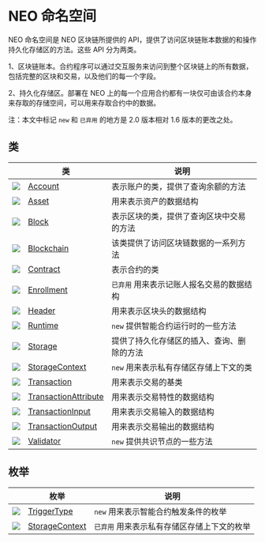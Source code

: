# NEO 命名空间

NEO 命名空间是 NEO 区块链所提供的 API，提供了访问区块链账本数据的和操作持久化存储区的方法。这些 API 分为两类。

1、区块链账本。合约程序可以通过交互服务来访问到整个区块链上的所有数据，包括完整的区块和交易，以及他们的每一个字段。

2、持久化存储区。部署在 NEO 上的每一个应用合约都有一块仅可由该合约本身来存取的存储空间，可以用来存取合约中的数据。

注：本文中标记 `new` 和 ` 已弃用 ` 的地方是 2.0 版本相对 1.6 版本的更改之处。

## 类

|                                          | 类                                        | 说明                       |
| ---------------------------------------- | ---------------------------------------- | ------------------------ |
| ![](https://i-msdn.sec.s-msft.com/dynimg/IC29808.jpeg) | [Account](neo/Account.md)                | 表示账户的类，提供了查询余额的方法        |
| ![](https://i-msdn.sec.s-msft.com/dynimg/IC29808.jpeg) | [Asset](neo/Asset.md)                    | 用来表示资产的数据结构              |
| ![](https://i-msdn.sec.s-msft.com/dynimg/IC29808.jpeg) | [Block](neo/Block.md)                    | 表示区块的类，提供了查询区块中交易的方法     |
| ![](https://i-msdn.sec.s-msft.com/dynimg/IC29808.jpeg) | [Blockchain](neo/Blockchain.md)          | 该类提供了访问区块链数据的一系列方法       |
| ![](https://i-msdn.sec.s-msft.com/dynimg/IC29808.jpeg) | [Contract](neo/Contract.md)              | 表示合约的类                   |
| ![](https://i-msdn.sec.s-msft.com/dynimg/IC29808.jpeg) | [Enrollment](neo/Enrollment.md)          | ` 已弃用 ` 用来表示记账人报名交易的数据结构 |
| ![](https://i-msdn.sec.s-msft.com/dynimg/IC29808.jpeg) | [Header](neo/Header.md)                  | 用来表示区块头的数据结构             |
| ![](https://i-msdn.sec.s-msft.com/dynimg/IC29808.jpeg) | [Runtime](neo/Runtime.md)                | `new` 提供智能合约运行时的一些方法     |
| ![](https://i-msdn.sec.s-msft.com/dynimg/IC29808.jpeg) | [Storage](neo/Storage.md)                | 提供了持久化存储区的插入、查询、删除的方法    |
| ![](https://i-msdn.sec.s-msft.com/dynimg/IC29808.jpeg) | [StorageContext](neo/StorageContext.md)  | `new` 用来表示私有存储区存储上下文的类   |
| ![](https://i-msdn.sec.s-msft.com/dynimg/IC29808.jpeg) | [Transaction](neo/Transaction.md)        | 用来表示交易的基类                |
| ![](https://i-msdn.sec.s-msft.com/dynimg/IC29808.jpeg) | [TransactionAttribute](neo/TransactionAttribute.md) | 用来表示交易特性的数据结构            |
| ![](https://i-msdn.sec.s-msft.com/dynimg/IC29808.jpeg) | [TransactionInput](neo/TransactionInput.md) | 用来表示交易输入的数据结构            |
| ![](https://i-msdn.sec.s-msft.com/dynimg/IC29808.jpeg) | [TransactionOutput](neo/TransactionOutput.md) | 用来表示交易输出的数据结构            |
| ![](https://i-msdn.sec.s-msft.com/dynimg/IC29808.jpeg) | [Validator](neo/Validator.md)            | `new` 提供共识节点的一些方法        |

## 枚举

|                                          | 枚举                                       | 说明                        |
| ---------------------------------------- | ---------------------------------------- | ------------------------- |
| ![](https://i-msdn.sec.s-msft.com/dynimg/IC134134.jpeg) | [TriggerType](neo/TriggerType.md)        | `new` 用来表示智能合约触发条件的枚举     |
| ![](https://i-msdn.sec.s-msft.com/dynimg/IC134134.jpeg) | [StorageContext](neo/StorageContext2.md) | ` 已弃用 ` 用来表示私有存储区存储上下文的枚举 |

